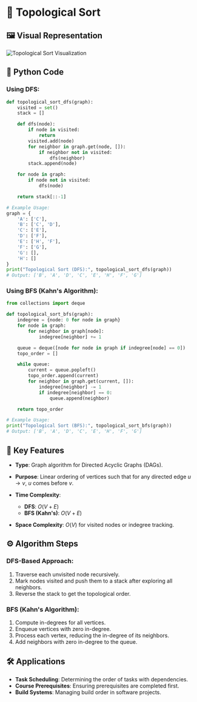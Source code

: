 # 🔄 Topological Sort

## 🖼️ Visual Representation
![Topological Sort Visualization](https://upload.wikimedia.org/wikipedia/commons/5/5c/Directed_acyclic_graph.png)

## 🐍 Python Code

### Using DFS:
```python
def topological_sort_dfs(graph):
    visited = set()
    stack = []

    def dfs(node):
        if node in visited:
            return
        visited.add(node)
        for neighbor in graph.get(node, []):
            if neighbor not in visited:
                dfs(neighbor)
        stack.append(node)

    for node in graph:
        if node not in visited:
            dfs(node)

    return stack[::-1]

# Example Usage:
graph = {
    'A': ['C'],
    'B': ['C', 'D'],
    'C': ['E'],
    'D': ['F'],
    'E': ['H', 'F'],
    'F': ['G'],
    'G': [],
    'H': []
}
print("Topological Sort (DFS):", topological_sort_dfs(graph))
# Output: ['B', 'A', 'D', 'C', 'E', 'H', 'F', 'G']
````

### Using BFS (Kahn's Algorithm):

```python
from collections import deque

def topological_sort_bfs(graph):
    indegree = {node: 0 for node in graph}
    for node in graph:
        for neighbor in graph[node]:
            indegree[neighbor] += 1

    queue = deque([node for node in graph if indegree[node] == 0])
    topo_order = []

    while queue:
        current = queue.popleft()
        topo_order.append(current)
        for neighbor in graph.get(current, []):
            indegree[neighbor] -= 1
            if indegree[neighbor] == 0:
                queue.append(neighbor)

    return topo_order

# Example Usage:
print("Topological Sort (BFS):", topological_sort_bfs(graph))
# Output: ['B', 'A', 'D', 'C', 'E', 'H', 'F', 'G']
```

## 🔑 Key Features

* **Type**: Graph algorithm for Directed Acyclic Graphs (DAGs).
* **Purpose**: Linear ordering of vertices such that for any directed edge $u \to v$, $u$ comes before $v$.
* **Time Complexity**:

  * **DFS**: $O(V + E)$
  * **BFS (Kahn's)**: $O(V + E)$
* **Space Complexity**: $O(V)$ for visited nodes or indegree tracking.

## ⚙️ Algorithm Steps

### **DFS-Based Approach**:

1. Traverse each unvisited node recursively.
2. Mark nodes visited and push them to a stack after exploring all neighbors.
3. Reverse the stack to get the topological order.

### **BFS (Kahn's Algorithm)**:

1. Compute in-degrees for all vertices.
2. Enqueue vertices with zero in-degree.
3. Process each vertex, reducing the in-degree of its neighbors.
4. Add neighbors with zero in-degree to the queue.

## 🛠️ Applications

* **Task Scheduling**: Determining the order of tasks with dependencies.
* **Course Prerequisites**: Ensuring prerequisites are completed first.
* **Build Systems**: Managing build order in software projects.


